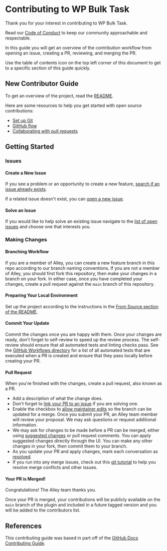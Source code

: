 # Contributing to WP Bulk Task

Thank you for your interest in contributing to WP Bulk Task.

Read our
[Code of Conduct](https://github.com/alleyinteractive/.github/blob/main/CODE_OF_CONDUCT.md)
to keep our community approachable and respectable.

In this guide you will get an overview of the contribution workflow from opening
an issue, creating a PR, reviewing, and merging the PR.

Use the table of contents icon on the top left corner of this document to get to
a specific section of this guide quickly.

## New Contributor Guide

To get an overview of the project, read the [README](README.md).

Here are some resources to help you get started with open source contributions:

- [Set up Git](https://docs.github.com/en/get-started/quickstart/set-up-git)
- [GitHub flow](https://docs.github.com/en/get-started/quickstart/github-flow)
- [Collaborating with pull requests](https://docs.github.com/en/github/collaborating-with-pull-requests)

## Getting Started

### Issues

#### Create a New Issue

If you see a problem or an opportunity to create a new feature,
[search if an issue already exists](https://github.com/alleyinteractive/wp-bulk-task/issues).

If a related issue doesn't exist, you can
[open a new issue](https://github.com/alleyinteractive/wp-bulk-task/issues/new).

#### Solve an Issue

If you would like to help solve an existing issue navigate to the
[list of open issues](https://github.com/alleyinteractive/wp-bulk-task/issues)
and choose one that interests you.

### Making Changes

#### Branching Workflow

If you are a member of Alley, you can create a new feature branch in this repo
according to our branch naming conventions. If you are not a member of Alley,
you should first fork this repository, then make your changes in a branch on
your fork. In either case, once you have completed your changes, create a pull
request against the `main` branch of this repository.

#### Preparing Your Local Environment

Set up the project according to the instructions in the
[From Source section of the README](README.md).

#### Commit Your Update

Commit the changes once you are happy with them. Once your changes are ready,
don't forget to self-review to speed up the review process. The self-review
should ensure that all automated tests and linting checks pass. See the
[GitHub Workflows directory](.github/workflows) for a list of all automated
tests that are executed when a PR is created and ensure that they pass locally
before creating your PR.

#### Pull Request

When you're finished with the changes, create a pull request, also known as a
PR.

- Add a description of what the change does.
- Don't forget to
	[link your PR to an issue](https://docs.github.com/en/issues/tracking-your-work-with-issues/linking-a-pull-request-to-an-issue)
	if you are solving one.
- Enable the checkbox to
	[allow maintainer edits](https://docs.github.com/en/github/collaborating-with-issues-and-pull-requests/allowing-changes-to-a-pull-request-branch-created-from-a-fork)
	so the branch can be updated for a merge. Once you submit your PR, an Alley
	team member will review your proposal. We may ask questions or request
	additional information.
- We may ask for changes to be made before a PR can be merged, either using
	[suggested changes](https://docs.github.com/en/github/collaborating-with-issues-and-pull-requests/incorporating-feedback-in-your-pull-request)
	or pull request comments. You can apply suggested changes directly through the
	UI. You can make any other changes in your fork, then commit them to your
	branch.
- As you update your PR and apply changes, mark each conversation as
	[resolved](https://docs.github.com/en/github/collaborating-with-issues-and-pull-requests/commenting-on-a-pull-request#resolving-conversations).
- If you run into any merge issues, check out this
	[git tutorial](https://github.com/skills/resolve-merge-conflicts) to help you
	resolve merge conflicts and other issues.

#### Your PR is Merged!

Congratulations! The Alley team thanks you.

Once your PR is merged, your contributions will be publicly available on the
`main` branch of the plugin and included in a future tagged version and you will
be added to the contributors list.

## References

This contributing guide was based in part off of the
[GitHub Docs Contributing Guide](https://raw.githubusercontent.com/github/docs/main/CONTRIBUTING.md).
